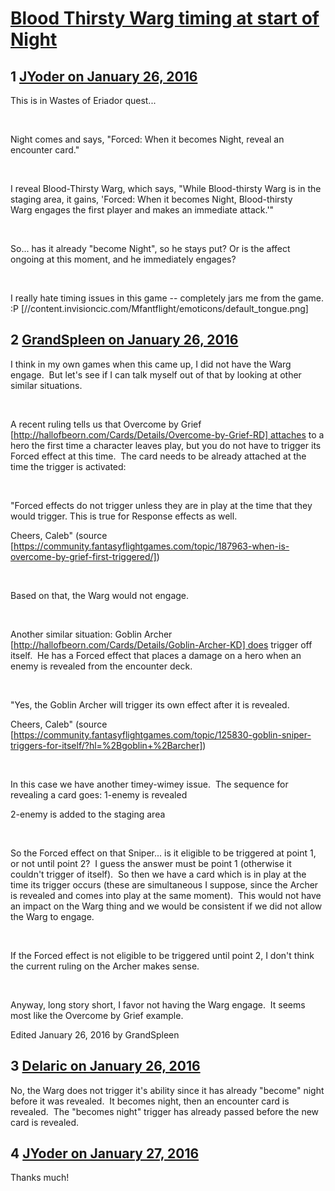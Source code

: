 # [Blood Thirsty Warg timing at start of Night](https://community.fantasyflightgames.com/topic/200358-blood-thirsty-warg-timing-at-start-of-night/)

## 1 [JYoder on January 26, 2016](https://community.fantasyflightgames.com/topic/200358-blood-thirsty-warg-timing-at-start-of-night/?do=findComment&comment=2012832)

This is in Wastes of Eriador quest...

 

Night comes and says, "Forced: When it becomes Night, reveal an encounter card."

 

I reveal Blood-Thirsty Warg, which says, "While Blood-thirsty Warg is in the staging area, it gains, 'Forced: When it becomes Night, Blood-thirsty Warg engages the first player and makes an immediate attack.'"

 

So... has it already "become Night", so he stays put? Or is the affect ongoing at this moment, and he immediately engages?

 

I really hate timing issues in this game -- completely jars me from the game. :P [//content.invisioncic.com/Mfantflight/emoticons/default_tongue.png]

## 2 [GrandSpleen on January 26, 2016](https://community.fantasyflightgames.com/topic/200358-blood-thirsty-warg-timing-at-start-of-night/?do=findComment&comment=2012916)

I think in my own games when this came up, I did not have the Warg engage.  But let's see if I can talk myself out of that by looking at other similar situations.

 

A recent ruling tells us that Overcome by Grief [http://hallofbeorn.com/Cards/Details/Overcome-by-Grief-RD] attaches to a hero the first time a character leaves play, but you do not have to trigger its Forced effect at this time.  The card needs to be already attached at the time the trigger is activated:

 

"Forced effects do not trigger unless they are in play at the time that they would trigger. This is true for Response effects as well.

Cheers,
Caleb" (source [https://community.fantasyflightgames.com/topic/187963-when-is-overcome-by-grief-first-triggered/])

 

Based on that, the Warg would not engage.

 

Another similar situation: Goblin Archer [http://hallofbeorn.com/Cards/Details/Goblin-Archer-KD] does trigger off itself.  He has a Forced effect that places a damage on a hero when an enemy is revealed from the encounter deck.

 

"Yes, the Goblin Archer will trigger its own effect after it is revealed.

Cheers,
Caleb" (source [https://community.fantasyflightgames.com/topic/125830-goblin-sniper-triggers-for-itself/?hl=%2Bgoblin+%2Barcher])

 

In this case we have another timey-wimey issue.  The sequence for revealing a card goes:
1-enemy is revealed

2-enemy is added to the staging area

 

So the Forced effect on that Sniper... is it eligible to be triggered at point 1, or not until point 2?  I guess the answer must be point 1 (otherwise it couldn't trigger of itself).  So then we have a card which is in play at the time its trigger occurs (these are simultaneous I suppose, since the Archer is revealed and comes into play at the same moment).  This would not have an impact on the Warg thing and we would be consistent if we did not allow the Warg to engage.

 

If the Forced effect is not eligible to be triggered until point 2, I don't think the current ruling on the Archer makes sense.  

 

Anyway, long story short, I favor not having the Warg engage.  It seems most like the Overcome by Grief example.

Edited January 26, 2016 by GrandSpleen

## 3 [Delaric on January 26, 2016](https://community.fantasyflightgames.com/topic/200358-blood-thirsty-warg-timing-at-start-of-night/?do=findComment&comment=2013011)

No, the Warg does not trigger it's ability since it has already "become" night before it was revealed.  It becomes night, then an encounter card is revealed.  The "becomes night" trigger has already passed before the new card is revealed.

## 4 [JYoder on January 27, 2016](https://community.fantasyflightgames.com/topic/200358-blood-thirsty-warg-timing-at-start-of-night/?do=findComment&comment=2015368)

Thanks much!

